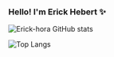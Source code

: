 ### Hello! I'm Erick Hebert ✨

![Erick-hora GitHub stats](https://github-readme-stats.vercel.app/api?username=Erick-hora&show_icons=true&theme=radical)

![Top Langs](https://github-readme-stats.vercel.app/api/top-langs/?username=Erick-hora&hide_progress=true)
